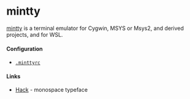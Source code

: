 # mintty #

[mintty](https://mintty.github.io/) is a terminal emulator for Cygwin, MSYS or Msys2, and derived projects, and for WSL.

#### Configuration ####

* [`.minttyrc`](.minttyrc)

#### Links ####

* [Hack](http://sourcefoundry.org/hack/) - monospace typeface
